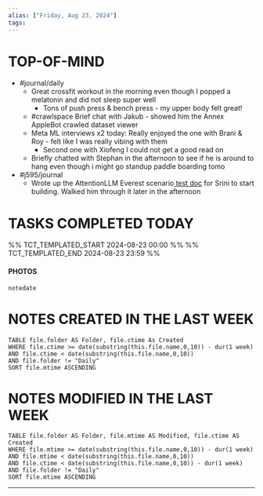 ```yaml
---
alias: ["Friday, Aug 23, 2024"]
tags: 
---
```



# TOP-OF-MIND
- #journal/daily 
	- Great crossfit workout in the morning even though I popped a melatonin and did not sleep super well
		- Tons of push press & bench press - my upper body felt great!
	- #crawlspace Brief chat with Jakub - showed him the Annex AppleBot crawled dataset viewer
	- Meta ML interviews x2 today: Really enjoyed the one with Brani & Roy - felt like I was really vibing with them
		- Second one with Xiofeng I could not get a good read on
	- Briefly chatted with Stephan in the afternoon to see if he is around to hang even though i might go standup paddle boarding tomo
- #j595/journal 
	- Wrote up the AttentionLLM Everest scenario[ test doc](https://quip-apple.com/3V1MAFMSZcP8) for Srini to start building. Walked him through it later in the afternoon

# TASKS COMPLETED TODAY
%% TCT_TEMPLATED_START 2024-08-23 00:00 %%
%% TCT_TEMPLATED_END 2024-08-23 23:59 %%


#### PHOTOS
```photos
notedate
```

# NOTES CREATED IN THE LAST WEEK
``` dataview
TABLE file.folder AS Folder, file.ctime As Created
WHERE file.ctime >= date(substring(this.file.name,0,10)) - dur(1 week) 
AND file.ctime < date(substring(this.file.name,0,10)) 
AND file.folder != "Daily"
SORT file.mtime ASCENDING
```

# NOTES MODIFIED IN THE LAST WEEK
``` dataview
TABLE file.folder AS Folder, file.mtime AS Modified, file.ctime AS Created
WHERE file.mtime >= date(substring(this.file.name,0,10)) - dur(1 week)
AND file.mtime < date(substring(this.file.name,0,10))
AND file.ctime < date(substring(this.file.name,0,10)) - dur(1 week)
AND file.folder != "Daily"
SORT file.mtime ASCENDING
```
---
